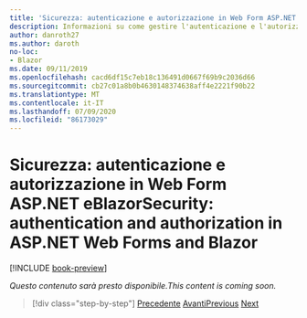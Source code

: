```yaml
---
title: 'Sicurezza: autenticazione e autorizzazione in Web Form ASP.NET eBlazor'
description: Informazioni su come gestire l'autenticazione e l'autorizzazione in ASP.NET Web Form e Blazor .
author: danroth27
ms.author: daroth
no-loc:
- Blazor
ms.date: 09/11/2019
ms.openlocfilehash: cacd6df15c7eb18c136491d0667f69b9c2036d66
ms.sourcegitcommit: cb27c01a8b0b4630148374638aff4e2221f90b22
ms.translationtype: MT
ms.contentlocale: it-IT
ms.lasthandoff: 07/09/2020
ms.locfileid: "86173029"
---
```

# <a name="security-authentication-and-authorization-in-aspnet-web-forms-and-blazor"></a><span data-ttu-id="90b79-103">Sicurezza: autenticazione e autorizzazione in Web Form ASP.NET eBlazor</span><span class="sxs-lookup"><span data-stu-id="90b79-103">Security: authentication and authorization in ASP.NET Web Forms and Blazor</span></span>

[!INCLUDE [book-preview](../../../includes/book-preview.md)]

<span data-ttu-id="90b79-104">*Questo contenuto sarà presto disponibile.*</span><span class="sxs-lookup"><span data-stu-id="90b79-104">*This content is coming soon.*</span></span>

>[!div class="step-by-step"]
><span data-ttu-id="90b79-105">[Precedente](config.md) 
> [Avanti](migration.md)</span><span class="sxs-lookup"><span data-stu-id="90b79-105">[Previous](config.md)
[Next](migration.md)</span></span>
